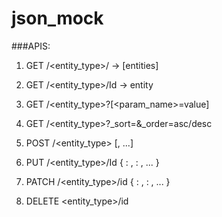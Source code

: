 # json_mock

###APIS:

1. GET /<entity_type>/ -> [entities]
2. GET /<entity_type>/Id -> entity
3. GET /<entity_type>?[<param_name>=value]
4. GET /<entity_type>?_sort=<key>&_order=asc/desc
5. POST /<entity_type>
[<entity1>, <entity2>...]

6. PUT /<entity_type>/Id
{
    <key1>: <value1>,
    <key2>: <value2>,
    ...
}


7. PATCH  /<entity_type>/id
{
    <key1>: <value1>,
    <key2>: <value2>,
    ...
}


8. DELETE <entity_type>/id